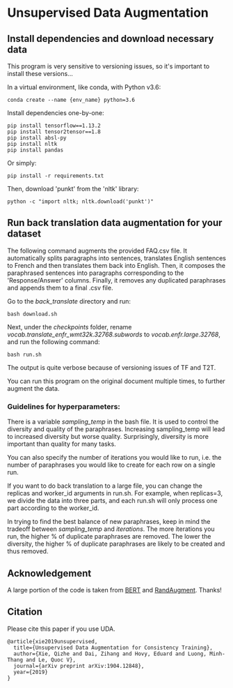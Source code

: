 # Unsupervised Data Augmentation

## Install dependencies and download necessary data
This program is very sensitive to versioning issues, so it's important to install these versions...

In a virtual environment, like conda, with Python v3.6:

```shell
conda create --name {env_name} python=3.6
```

Install dependencies one-by-one:

```shell
pip install tensorflow==1.13.2
pip install tensor2tensor==1.8
pip install absl-py
pip install nltk
pip install pandas
```

Or simply:

```shell
pip install -r requirements.txt
```

Then, download 'punkt' from the 'nltk' library:

```shell
python -c "import nltk; nltk.download('punkt')"
```

## Run back translation data augmentation for your dataset

The following command augments the provided FAQ.csv file. It automatically
splits paragraphs into sentences, translates English sentences to French and
then translates them back into English. Then, it composes the paraphrased
sentences into paragraphs corresponding to the 'Response/Answer' columns. 
Finally, it removes any duplicated paraphrases and appends them to a final 
.csv file. 

Go to the *back_translate* directory and run:

```shell
bash download.sh
```

Next, under the *checkpoints* folder, rename *vocab.translate_enfr_wmt32k.32768.subwords* 
to *vocab.enfr.large.32768*, and run the following command:

```shell
bash run.sh
```

The output is quite verbose because of versioning issues of TF and T2T.

You can run this program on the original document multiple times, to further augment
the data.

### Guidelines for hyperparameters:

There is a variable *sampling_temp* in the bash file. It is used to control the
diversity and quality of the paraphrases. Increasing sampling_temp will lead to
increased diversity but worse quality. Surprisingly, diversity is more important
than quality for many tasks.

You can also specify the number of iterations you would like to run, i.e. the 
number of paraphrases you would like to create for each row on a single run.

If you want to do back translation to a large file, you can change the replicas
and worker_id arguments in run.sh. For example, when replicas=3, we divide the
data into three parts, and each run.sh will only process one part according to
the worker_id.

In trying to find the best balance of new paraphrases, keep in mind the tradeoff 
between *sampling_temp* and *iterations*.  The more iterations you run, the higher 
% of duplicate paraphrases are removed.  The lower the diversity, the higher % of 
duplicate paraphrases are likely to be created and thus removed.

## Acknowledgement

A large portion of the code is taken from
[BERT](https://github.com/google-research/bert) and
[RandAugment](https://github.com/tensorflow/models/tree/master/research/autoaugment).
Thanks!

## Citation

Please cite this paper if you use UDA.

```
@article{xie2019unsupervised,
  title={Unsupervised Data Augmentation for Consistency Training},
  author={Xie, Qizhe and Dai, Zihang and Hovy, Eduard and Luong, Minh-Thang and Le, Quoc V},
  journal={arXiv preprint arXiv:1904.12848},
  year={2019}
}
```
